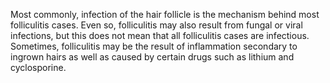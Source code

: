 Most commonly, infection of the hair follicle is the mechanism behind most folliculitis cases. Even so, folliculitis may also result from fungal or viral infections, but this does not mean that all folliculitis cases are infectious. Sometimes, folliculitis may be the result of inflammation secondary to ingrown hairs as well as caused by certain drugs such as lithium and cyclosporine.